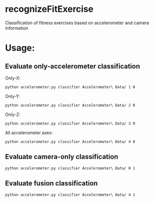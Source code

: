 # recognizeFitExercise
Classification of fitness exercises based on accelerometer and camera information

# Usage:
## Evaluate only-accelerometer classification
Only-X:
```
python accelerometer.py classifier Accelerometer\ Data/ 1 0
```

Only-Y:
```
python accelerometer.py classifier Accelerometer\ Data/ 2 0
```

Only-Z:
```
python accelerometer.py classifier Accelerometer\ Data/ 3 0
```

All accelerometer axes:
```
python accelerometer.py classifier Accelerometer\ Data/ 4 0
```


## Evaluate camera-only classification
```
python accelerometer.py classifier Accelerometer\ Data/ 0 1
```


## Evaluate fusion classification
```
python accelerometer.py classifier Accelerometer\ Data/ 4 1
```
